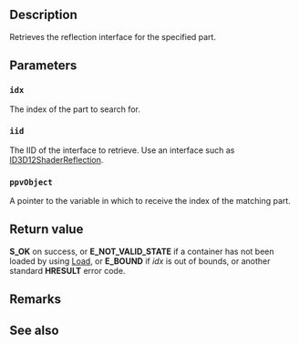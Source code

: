 ## Description

Retrieves the reflection interface for the specified part.

## Parameters

### `idx`

The index of the part to search for.

### `iid`

The IID of the interface to retrieve. Use an interface such as [ID3D12ShaderReflection](https://learn.microsoft.com/windows/win32/api/d3d12shader/nn-d3d12shader-id3d12shaderreflection).

### `ppvObject`

A pointer to the variable in which to receive the index of the matching part.

## Return value

**S_OK** on success, or **E_NOT_VALID_STATE** if a container has not been loaded by using [Load](https://learn.microsoft.com/windows/win32/api/dxcapi/nf-dxcapi-idxccontainerreflection-load), or **E_BOUND** if *idx* is out of bounds, or another standard **HRESULT** error code.

## Remarks

## See also